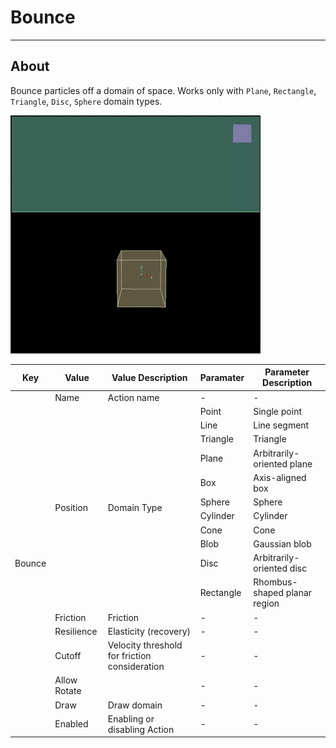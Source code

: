# Bounce

___

## About

Bounce particles off a domain of space. Works only with `Plane`, `Rectangle`, `Triangle`, `Disc`, `Sphere` domain types.

![alt text](assets/gifs/bounce.gif)

<table><thead>
  <tr>
    <th>Key</th>
    <th>Value</th>
    <th>Value Description</th>
    <th>Paramater</th>
    <th>Parameter Description</th>
  </tr></thead>
<tbody>
  <tr>
    <td rowspan="18">Bounce</td>
    <td>Name</td>
    <td>Action name</td>
    <td>-</td>
    <td>-</td>
  </tr>
  <tr>
    <td rowspan="11">Position</td>
    <td rowspan="11">Domain Type</td>
    <td>Point</td>
    <td>Single point</td>
  </tr>
  <tr>
    <td>Line</td>
    <td>Line segment</td>
  </tr>
  <tr>
    <td>Triangle</td>
    <td>Triangle</td>
  </tr>
  <tr>
    <td>Plane</td>
    <td>Arbitrarily-oriented plane</td>
  </tr>
  <tr>
    <td>Box</td>
    <td>Axis-aligned box</td>
  </tr>
  <tr>
    <td>Sphere</td>
    <td>Sphere</td>
  </tr>
  <tr>
    <td>Cylinder</td>
    <td>Cylinder</td>
  </tr>
  <tr>
    <td>Cone</td>
    <td>Cone</td>
  </tr>
  <tr>
    <td>Blob</td>
    <td>Gaussian blob</td>
  </tr>
  <tr>
    <td>Disc</td>
    <td>Arbitrarily-oriented disc</td>
  </tr>
  <tr>
    <td>Rectangle</td>
    <td>Rhombus-shaped planar region</td>
  </tr>
  <tr>
    <td>Friction</td>
    <td>Friction</td>
    <td>-</td>
    <td>-</td>
  </tr>
  <tr>
    <td>Resilience</td>
    <td>Elasticity (recovery)</td>
    <td>-</td>
    <td>-</td>
  </tr>
  <tr>
    <td>Cutoff</td>
    <td>Velocity threshold for friction consideration</td>
    <td>-</td>
    <td>-</td>
  </tr>
  <tr>
    <td>Allow Rotate</td>
    <td></td>
    <td>-</td>
    <td>-</td>
  </tr>
  <tr>
    <td>Draw</td>
    <td>Draw domain</td>
    <td>-</td>
    <td>-</td>
  </tr>
  <tr>
    <td>Enabled</td>
    <td>Enabling or disabling Action</td>
    <td>-</td>
    <td>-</td>
  </tr>
</tbody></table>
